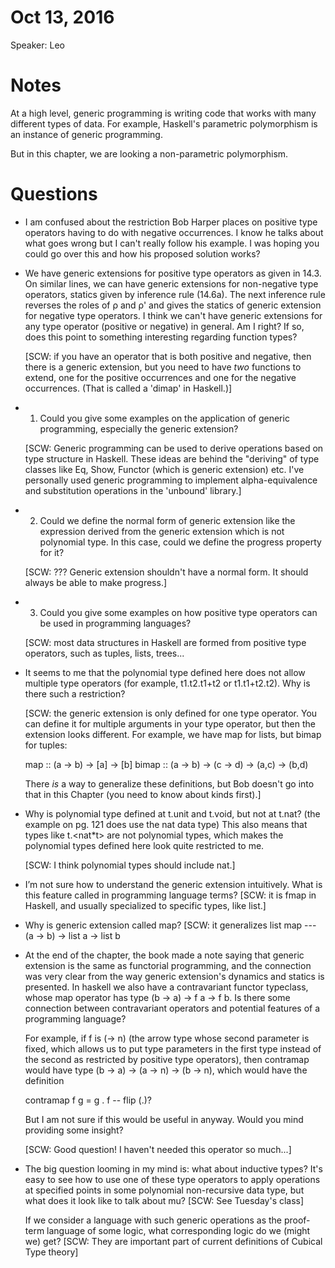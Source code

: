 # Oct 13, 2016

Speaker: Leo

# Notes

At a high level, generic programming is writing code that works with many
different types of data.  For example, Haskell's parametric polymorphism is an
instance of generic programming.

But in this chapter, we are looking a non-parametric polymorphism.

# Questions

- I am confused about the restriction Bob Harper places on positive type
  operators having to do with negative occurrences. I know he talks about what
  goes wrong but I can't really follow his example. I was hoping you could go
  over this and how his proposed solution works?

- We have generic extensions for positive type operators as given in 14.3. On
  similar lines, we can have generic extensions for non-negative type operators,
  statics given by inference rule (14.6a). The next inference rule reverses the
  roles of ρ and ρ' and gives the statics of generic extension for negative type
  operators. I think we can't have generic extensions for any type operator
  (positive or negative) in general. Am I right? If so, does this point to
  something interesting regarding function types?

  [SCW: if you have an operator that is both positive and negative, then there is
  a generic extension, but you need to have *two* functions to extend, one
  for the positive occurrences and one for the negative occurrences. (That is
  called a 'dimap' in Haskell.)]

- 1) Could you give some examples on the application of generic programming,
  especially the generic extension?

  [SCW: Generic programming can be used to derive operations based on type structure
  in Haskell. These ideas are behind the "deriving" of type classes like Eq, Show,
  Functor (which is generic extension) etc. I've personally used generic
  programming to implement alpha-equivalence and substitution operations
  in the 'unbound' library.]

- 2) Could we define the normal form of generic extension like the expression
  derived from the generic extension which is not polynomial type. In this case,
  could we define the progress property for it?

  [SCW: ???  Generic extension shouldn't have a normal form. It should always be able
  to make progress.]

- 3) Could you give some examples on how positive type operators can be used
  in programming languages?

  [SCW: most data structures in Haskell are formed from positive type operators, such
  as tuples, lists, trees...

- It seems to me that the polynomial type defined here does not allow multiple
  type operators (for example, t1.t2.t1+t2 or t1.t1+t2.t2). Why is there such
  a restriction?

  [SCW: the generic extension is only defined for one type operator. You can define
  it for multiple arguments in your type operator, but then the extension looks
  different.
  For example, we have map for lists, but bimap for tuples:

  map   :: (a -> b) -> [a] -> [b]
  bimap :: (a -> b) -> (c -> d) -> (a,c) -> (b,d)

  There *is* a way to generalize these definitions, but Bob doesn't go into
  that in this Chapter (you need to know about kinds first).]

- Why is polynomial type defined at t.unit and t.void, but not at t.nat? (the
  example on pg. 121 does use the nat data type) This also means that types
  like t.<nat*t> are not polynomial types, which makes the polynomial types
  defined here look quite restricted to me.

  [SCW: I think polynomial types should include nat.]

- I’m not sure how to understand the generic extension intuitively. What is this
  feature called in programming language terms?
  [SCW: it is fmap in Haskell, and usually specialized to specific types, like list.]
  
- Why is generic extension called map?
  [SCW: it generalizes list map --- (a -> b) -> list a -> list b

- At the end of the chapter, the book made a note saying that generic
  extension is the same as functorial programming, and the connection was very
  clear from the way generic extension's dynamics and statics is presented.
  In haskell we also have a contravariant functor typeclass, whose map
  operator has type (b -> a) -> f a -> f b. Is there some connection between
  contravariant operators and potential features of a programming language?

  For example, if f is (-> n) (the arrow type whose second parameter is fixed,
  which allows us to put type parameters in the first type instead of the second
  as restricted by positive type operators), then contramap would have type
  (b -> a) -> (a -> n) -> (b -> n), which would have the definition

  contramap f g = g . f -- flip (.)?

  But I am not sure if this would be useful in anyway. Would you mind
  providing some insight?

  [SCW: Good question! I haven't needed this operator so much...]

- The big question looming in my mind is: what about inductive types? It's
  easy to see how to use one of these type operators to apply operations at
  specified points in some polynomial non-recursive data type, but what does
  it look like to talk about mu?
  [SCW: See Tuesday's class]
  
  If we consider a language with such generic operations as the proof-term
  language of some logic, what corresponding logic do we (might we) get?
  [SCW: They are important part of current definitions of Cubical Type theory]